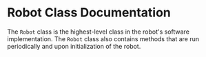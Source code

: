 # Robot Class Documentation

The `Robot` class is the highest-level class in the robot's software implementation. The `Robot` class also contains methods that are run periodically and upon initialization of the robot.